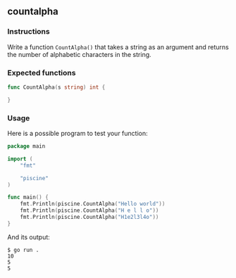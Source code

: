 ## countalpha

### Instructions

Write a function `CountAlpha()` that takes a string as an argument and returns the number of alphabetic characters in the string.

### Expected functions

```go
func CountAlpha(s string) int {

}
```

### Usage

Here is a possible program to test your function:

```go
package main

import (
	"fmt"

	"piscine"
)

func main() {
	fmt.Println(piscine.CountAlpha("Hello world"))
	fmt.Println(piscine.CountAlpha("H e l l o"))
	fmt.Println(piscine.CountAlpha("H1e2l3l4o"))
}

```

And its output:

```console
$ go run .
10
5
5
```
